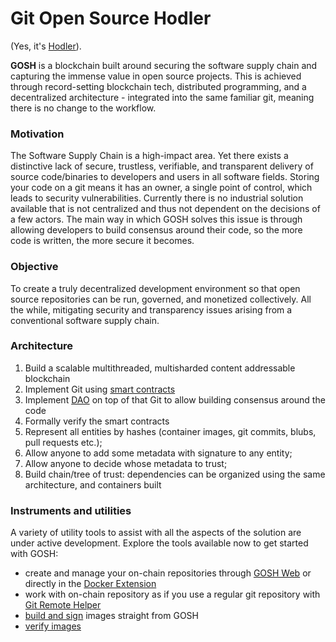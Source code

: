 # Git Open Source Hodler

(Yes, it's [Hodler](https://en.wiktionary.org/wiki/hodl)).

**GOSH** is a blockchain built around securing the software supply chain and capturing the immense value in open source projects. This is achieved through record-setting blockchain tech, distributed programming, and a decentralized architecture - integrated into the same familiar git, meaning there is no change to the workflow.

### Motivation

The Software Supply Chain is a high-impact area. Yet there exists a distinctive lack of secure, trustless, verifiable, and transparent delivery of source code/binaries to developers and users in all software fields. Storing your code on a git means it has an owner, a single point of control, which leads to security vulnerabilities. Currently there is no industrial solution available that is not centralized and thus not dependent on the decisions of a few actors. The main way in which GOSH solves this issue is through allowing developers to build consensus around their code, so the more code is written, the more secure it becomes.

### Objective

To create a truly decentralized development environment so that open source repositories can be run, governed, and monetized collectively. All the while, mitigating security and transparency issues arising from a conventional software supply chain.

### Architecture

1. Build a scalable multithreaded, multisharded content addressable blockchain
2. Implement Git using [smart contracts](on-chain-architecture/gosh-smart-contracts.md)
3. Implement [DAO](on-chain-architecture/organizations-gosh-dao-and-smv.md) on top of that Git to allow building consensus around the code
4. Formally verify the smart contracts
5. Represent all entities by hashes (container images, git commits, blubs, pull requests etc.);
6. Allow anyone to add some metadata with signature to any entity;
7. Allow anyone to decide whose metadata to trust;
8. Build chain/tree of trust: dependencies can be organized using the same architecture, and containers built

### Instruments and utilities

A variety of utility tools to assist with all the aspects of the solution are under active development. Explore the tools available now to get started with GOSH:

* create and manage your on-chain repositories through [GOSH Web](working-with-gosh/gosh-web.md) or directly in the [Docker Extension](working-with-gosh/docker-extension.md)
* work with on-chain repository as if you use a regular git repository with [Git Remote Helper](working-with-gosh/git-remote-helper.md)
* [build and sign](working-with-gosh/build-and-sign-images.md) images straight from GOSH
* [verify images](working-with-gosh/verify-images-in-docker-extension.md)
